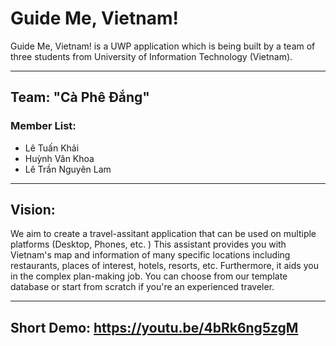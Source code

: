 # Guide Me, Vietnam!
Guide Me, Vietnam! is a UWP application which is being built by a team of three students from University of Information Technology (Vietnam).

---------------------------------
## Team: "Cà Phê Đắng"
### Member List:
- Lê Tuấn Khải
- Huỳnh Văn Khoa
- Lê Trần Nguyên Lam

---------------------------------


## Vision:
We aim to create a travel-assitant application that can be used on multiple platforms (Desktop, Phones, etc. ) 
This assistant provides you with Vietnam's map and information of many specific locations including restaurants,
places of interest, hotels, resorts, etc. Furthermore, it aids you in the complex plan-making job. You can choose 
from our template database or start from scratch if you're an experienced traveler.


---------------------------------
## Short Demo: https://youtu.be/4bRk6ng5zgM